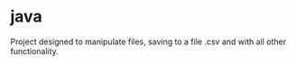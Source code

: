 # java
Project designed to manipulate files, saving to a file .csv and with all other functionality.
